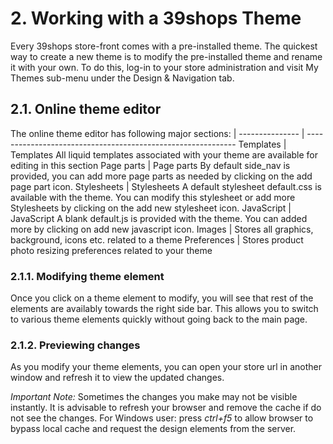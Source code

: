 # 2. Working with a 39shops Theme
Every 39shops store-front comes with a pre-installed theme. The quickest way
to create a new theme is to modify the pre-installed theme and rename it with
your own. To do this, log-in to your store administration and visit My Themes
sub-menu under the Design & Navigation tab.

## 2.1. Online theme editor
The online theme editor has following major sections:
 | 
--------------- | ------------------------------------------------------------
Templates | Templates All liquid templates associated with your theme are available for
editing in this section
Page parts | Page parts By default side_nav is provided, you can add more page parts as
needed by clicking on the add page part icon.
Stylesheets | Stylesheets A default stylesheet default.css is available with the theme. You
can modify this stylesheet or add more Stylesheets by clicking on
the add new stylesheet icon.
JavaScript | JavaScript A blank default.js is provided with the theme. You can added
more by clicking on add new javascript icon.
Images | Stores all graphics, background, icons etc. related to a theme
Preferences | Stores product photo resizing preferences related to your theme

### 2.1.1. Modifying theme element
Once you click on a theme element to modify, you will see that rest of the
elements are availably towards the right side bar. This allows you to switch to
various theme elements quickly without going back to the main page.

### 2.1.2. Previewing changes
As you modify your theme elements, you can open your store url in another
window and refresh it to view the updated changes.

*Important Note:*
Sometimes the changes you make may not be visible instantly. It is advisable to refresh your
browser and remove the cache if do not see the changes.
For Windows user: press *ctrl+f5* to allow browser to bypass local cache and request the design
elements from the server.
